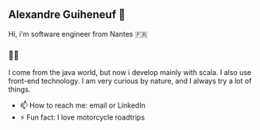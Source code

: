 ## Alexandre Guiheneuf 👋

Hi, i'm software engineer from Nantes 🇫🇷 

### 👨‍💻
I come from the java world, but now i develop mainly with scala.
I also use front-end technology. I am very curious by nature, and I always try a lot of things.

- 📫 How to reach me: email or LinkedIn
- ⚡ Fun fact: I love motorcycle roadtrips
